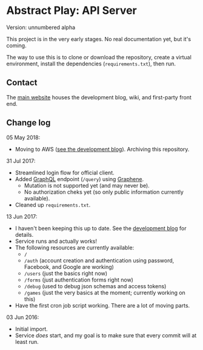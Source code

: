# Abstract Play: API Server

Version: unnumbered alpha

This project is in the very early stages. No real documentation yet, but it's coming.

The way to use this is to clone or download the repository, create a virtual environment, install the dependencies (`requirements.txt`), then run.

## Contact

The [main website](https://www.abstractplay.com) houses the development blog, wiki, and first-party front end.

## Change log
05 May 2018:

  * Moving to AWS ([see the development blog](https://www.abstractplay.com/blog)). Archiving this repository.

31 Jul 2017:

  * Streamlined login flow for official client.
  * Added [GraphQL](http://graphql.org/) endpoint (`/query`) using [Graphene](http://graphene-python.org/).
    * Mutation is not supported yet (and may never be).
    * No authorization cheks yet (so only public information currently available).
  * Cleaned up `requirements.txt`.

13 Jun 2017:

  * I haven't been keeping this up to date. See the [development blog](https://www.abstractplay.com/blog) for details.
  * Service runs and actually works!
  * The following resources are currently available:
    * `/`
    * `/auth` (account creation and authentication using password, Facebook, and Google are working)
    * `/users` (just the basics right now)
    * `/forms` (just authentication forms right now)
    * `/debug` (used to debug json schemas and access tokens)
    * `/games` (just the very basics at the moment; currently working on this)
  * Have the first cron job script working. There are a lot of moving parts.

03 Jun 2016:

  * Initial import.
  * Service *does* start, and my goal is to make sure that every commit will at least run.
